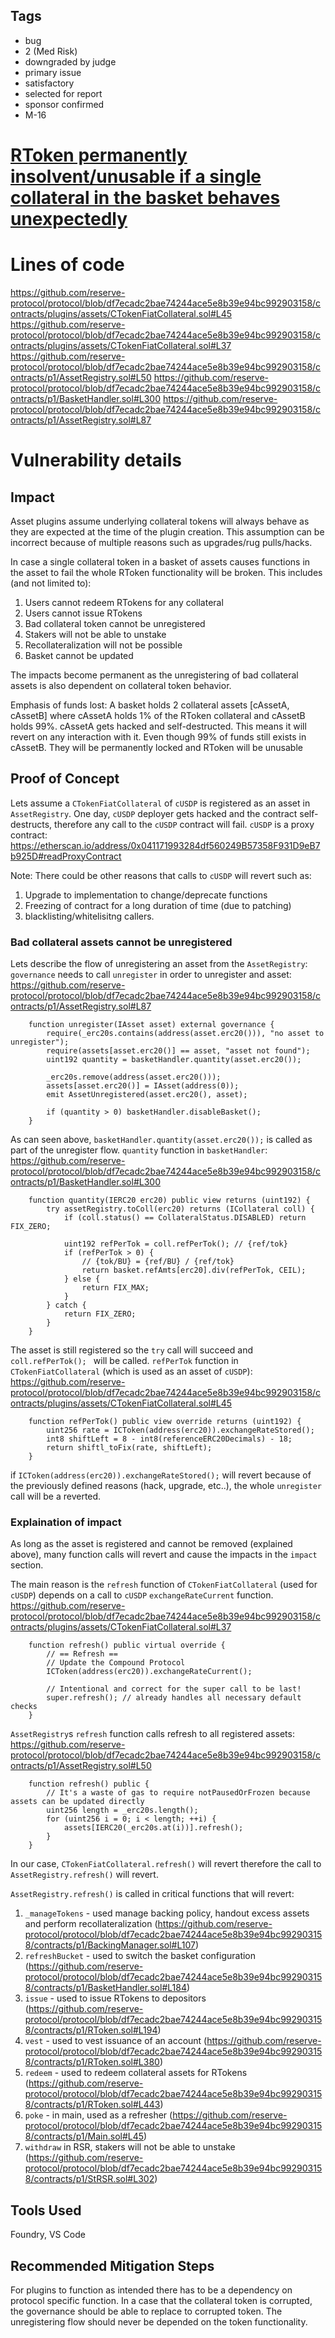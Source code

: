## Tags

- bug
- 2 (Med Risk)
- downgraded by judge
- primary issue
- satisfactory
- selected for report
- sponsor confirmed
- M-16

# [RToken permanently insolvent/unusable if a single collateral in the basket behaves unexpectedly ](https://github.com/code-423n4/2023-01-reserve-findings/issues/254) 

# Lines of code

https://github.com/reserve-protocol/protocol/blob/df7ecadc2bae74244ace5e8b39e94bc992903158/contracts/plugins/assets/CTokenFiatCollateral.sol#L45
https://github.com/reserve-protocol/protocol/blob/df7ecadc2bae74244ace5e8b39e94bc992903158/contracts/plugins/assets/CTokenFiatCollateral.sol#L37
https://github.com/reserve-protocol/protocol/blob/df7ecadc2bae74244ace5e8b39e94bc992903158/contracts/p1/AssetRegistry.sol#L50
https://github.com/reserve-protocol/protocol/blob/df7ecadc2bae74244ace5e8b39e94bc992903158/contracts/p1/BasketHandler.sol#L300
https://github.com/reserve-protocol/protocol/blob/df7ecadc2bae74244ace5e8b39e94bc992903158/contracts/p1/AssetRegistry.sol#L87


# Vulnerability details

## Impact

Asset plugins assume underlying collateral tokens will always behave as they are expected at the time of the plugin creation. This assumption can be incorrect because of multiple reasons such as upgrades/rug pulls/hacks.

In case a single collateral token in a basket of assets causes functions in the asset to fail the whole RToken functionality will be broken.
This includes (and not limited to):
1. Users cannot redeem RTokens for any collateral
2. Users cannot issue RTokens
3. Bad collateral token cannot be unregistered
4. Stakers will not be able to unstake
5. Recollateralization will not be possible
6. Basket cannot be updated

The impacts become permanent as the unregistering of bad collateral assets is also dependent on collateral token behavior.

Emphasis of funds lost:
A basket holds 2 collateral assets [cAssetA, cAssetB] where cAssetA holds 1% of the RToken collateral and cAssetB holds 99%.
cAssetA gets hacked and self-destructed. This means it will revert on any interaction with it. 
Even though 99% of funds still exists in cAssetB. They will be permanently locked and RToken will be unusable 

## Proof of Concept

Lets assume a `CTokenFiatCollateral` of `cUSDP` is registered as an asset in `AssetRegistry`.
One day, `cUSDP` deployer gets hacked and the contract self-destructs, therefore any call to the `cUSDP` contract will fail. 
`cUSDP` is a proxy contract:
https://etherscan.io/address/0x041171993284df560249B57358F931D9eB7b925D#readProxyContract

Note: There could be other reasons that calls to `cUSDP` will revert such as: 
1. Upgrade to implementation to change/deprecate functions
2. Freezing of contract for a long duration of time (due to patching)
3. blacklisting/whitelisitng callers. 

### Bad collateral assets cannot be unregistered

Lets describe the flow of unregistering an asset from the `AssetRegistry`:
`governance` needs to call `unregister` in order to unregister and asset:
https://github.com/reserve-protocol/protocol/blob/df7ecadc2bae74244ace5e8b39e94bc992903158/contracts/p1/AssetRegistry.sol#L87
```
    function unregister(IAsset asset) external governance {
        require(_erc20s.contains(address(asset.erc20())), "no asset to unregister");
        require(assets[asset.erc20()] == asset, "asset not found");
        uint192 quantity = basketHandler.quantity(asset.erc20());

        _erc20s.remove(address(asset.erc20()));
        assets[asset.erc20()] = IAsset(address(0));
        emit AssetUnregistered(asset.erc20(), asset);

        if (quantity > 0) basketHandler.disableBasket();
    }
```

As can seen above, `basketHandler.quantity(asset.erc20());` is called as part of the unregister flow.
`quantity` function in `basketHandler`:
https://github.com/reserve-protocol/protocol/blob/df7ecadc2bae74244ace5e8b39e94bc992903158/contracts/p1/BasketHandler.sol#L300
```
    function quantity(IERC20 erc20) public view returns (uint192) {
        try assetRegistry.toColl(erc20) returns (ICollateral coll) {
            if (coll.status() == CollateralStatus.DISABLED) return FIX_ZERO;

            uint192 refPerTok = coll.refPerTok(); // {ref/tok}
            if (refPerTok > 0) {
                // {tok/BU} = {ref/BU} / {ref/tok}
                return basket.refAmts[erc20].div(refPerTok, CEIL);
            } else {
                return FIX_MAX;
            }
        } catch {
            return FIX_ZERO;
        }
    }
```

The asset is still registered so the `try` call will succeed and `coll.refPerTok(); ` will be called. 
`refPerTok` function in `CTokenFiatCollateral` (which is used as an asset of `cUSDP`):
https://github.com/reserve-protocol/protocol/blob/df7ecadc2bae74244ace5e8b39e94bc992903158/contracts/plugins/assets/CTokenFiatCollateral.sol#L45
```
    function refPerTok() public view override returns (uint192) {
        uint256 rate = ICToken(address(erc20)).exchangeRateStored();
        int8 shiftLeft = 8 - int8(referenceERC20Decimals) - 18;
        return shiftl_toFix(rate, shiftLeft);
    }
```

if `ICToken(address(erc20)).exchangeRateStored();` will revert because of the previously defined reasons (hack, upgrade, etc..), the whole `unregister` call will be a reverted.

### Explaination of impact

As long as the asset is registered and cannot be removed (explained above), many function calls will revert and cause the impacts in the `impact` section.

The main reason is the `refresh` function of `CTokenFiatCollateral` (used for `cUSDP`) depends on a call to `cUSDP` `exchangeRateCurrent` function. 
https://github.com/reserve-protocol/protocol/blob/df7ecadc2bae74244ace5e8b39e94bc992903158/contracts/plugins/assets/CTokenFiatCollateral.sol#L37
```
    function refresh() public virtual override {
        // == Refresh ==
        // Update the Compound Protocol
        ICToken(address(erc20)).exchangeRateCurrent();

        // Intentional and correct for the super call to be last!
        super.refresh(); // already handles all necessary default checks
    }
```  

`AssetRegistry`s `refresh` function calls refresh to all registered assets:
https://github.com/reserve-protocol/protocol/blob/df7ecadc2bae74244ace5e8b39e94bc992903158/contracts/p1/AssetRegistry.sol#L50
```
    function refresh() public {
        // It's a waste of gas to require notPausedOrFrozen because assets can be updated directly
        uint256 length = _erc20s.length();
        for (uint256 i = 0; i < length; ++i) {
            assets[IERC20(_erc20s.at(i))].refresh();
        }
    }
```

In our case, `CTokenFiatCollateral.refresh()` will revert therefore the call to `AssetRegistry.refresh()` will revert.

`AssetRegistry.refresh()` is called in critical functions that will revert:
1. `_manageTokens` - used manage backing policy, handout excess assets and perform recollateralization (https://github.com/reserve-protocol/protocol/blob/df7ecadc2bae74244ace5e8b39e94bc992903158/contracts/p1/BackingManager.sol#L107)
2. `refreshBucket` - used to switch the basket configuration (https://github.com/reserve-protocol/protocol/blob/df7ecadc2bae74244ace5e8b39e94bc992903158/contracts/p1/BasketHandler.sol#L184)
3. `issue` - used to issue RTokens to depositors (https://github.com/reserve-protocol/protocol/blob/df7ecadc2bae74244ace5e8b39e94bc992903158/contracts/p1/RToken.sol#L194)
4. `vest` - used to vest issuance of an account (https://github.com/reserve-protocol/protocol/blob/df7ecadc2bae74244ace5e8b39e94bc992903158/contracts/p1/RToken.sol#L380)
5. `redeem` - used to redeem collateral assets for RTokens (https://github.com/reserve-protocol/protocol/blob/df7ecadc2bae74244ace5e8b39e94bc992903158/contracts/p1/RToken.sol#L443)
6. `poke` - in main, used as a refresher (https://github.com/reserve-protocol/protocol/blob/df7ecadc2bae74244ace5e8b39e94bc992903158/contracts/p1/Main.sol#L45)
7. `withdraw` in RSR, stakers will not be able to unstake (https://github.com/reserve-protocol/protocol/blob/df7ecadc2bae74244ace5e8b39e94bc992903158/contracts/p1/StRSR.sol#L302)

## Tools Used

Foundry, VS Code

## Recommended Mitigation Steps

For plugins to function as intended there has to be a dependency on protocol specific function.
In a case that the collateral token is corrupted, the governance should be able to replace to corrupted token. The unregistering flow should never be depended on the token functionality.  